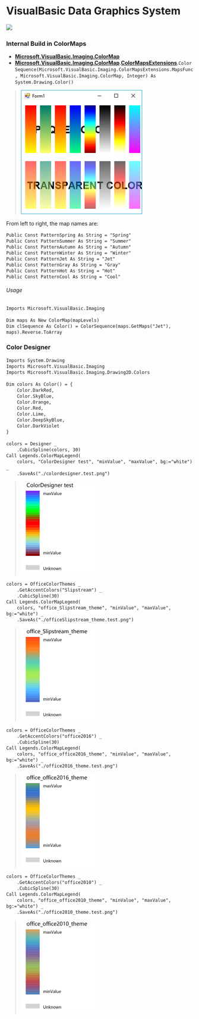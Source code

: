 # VisualBasic Data Graphics System

![](../etc/lena/grayscale-heatmap.png)

### Internal Build in ColorMaps

+ **[Microsoft.VisualBasic.Imaging.ColorMap](../Microsoft.VisualBasic.Architecture.Framework/Extensions/Image/ColorMap.vb)**
+ **[Microsoft.VisualBasic.Imaging.ColorMap](../Microsoft.VisualBasic.Architecture.Framework/Extensions/Image/)**.**[ColorMapsExtensions](../Microsoft.VisualBasic.Architecture.Framework/Extensions/Image/ColorMap.vb)**.``ColorSequence(Microsoft.VisualBasic.Imaging.ColorMapsExtensions.MapsFunc, Microsoft.VisualBasic.Imaging.ColorMap, Integer) As System.Drawing.Color()``

> ![](../etc/scales.png)

From left to right, the map names are:

```vbnet
Public Const PatternSpring As String = "Spring"
Public Const PatternSummer As String = "Summer"
Public Const PatternAutumn As String = "Autumn"
Public Const PatternWinter As String = "Winter"
Public Const PatternJet As String = "Jet"
Public Const PatternGray As String = "Gray"
Public Const PatternHot As String = "Hot"
Public Const PatternCool As String = "Cool"
```

###### Usage

```vbnet
Imports Microsoft.VisualBasic.Imaging

Dim maps As New ColorMap(mapLevels)
Dim clSequence As Color() = ColorSequence(maps.GetMaps("Jet"), maps).Reverse.ToArray
```

### Color Designer

```vbnet
Imports System.Drawing
Imports Microsoft.VisualBasic.Imaging
Imports Microsoft.VisualBasic.Imaging.Drawing2D.Colors

Dim colors As Color() = {
    Color.DarkRed,
    Color.SkyBlue,
    Color.Orange,
    Color.Red,
    Color.Lime,
    Color.DeepSkyBlue,
    Color.DarkViolet
}

colors = Designer _
    .CubicSpline(colors, 30)
Call Legends.ColorMapLegend(
    colors, "ColorDesigner test", "minValue", "maxValue", bg:="white") _
    .SaveAs("./colordesigner.test.png")
```

> <img src="./Colors/colordesigner.test.png" width="200px">

```vbnet
colors = OfficeColorThemes _
    .GetAccentColors("Slipstream") _
    .CubicSpline(30)
Call Legends.ColorMapLegend(
    colors, "office_Slipstream_theme", "minValue", "maxValue", bg:="white") _
    .SaveAs("./officeSlipstream_theme.test.png")
```
> <img src="./Colors/officeSlipstream_theme.test.png" width="200px">

```vbnet
colors = OfficeColorThemes _
    .GetAccentColors("office2016") _
    .CubicSpline(30)
Call Legends.ColorMapLegend(
    colors, "office_office2016_theme", "minValue", "maxValue", bg:="white") _
    .SaveAs("./office2016_theme.test.png")
```
> <img src="./Colors/office2016_theme.test.png" width="200px">

```vbnet
colors = OfficeColorThemes _
    .GetAccentColors("office2010") _
    .CubicSpline(30)
Call Legends.ColorMapLegend(
    colors, "office_office2010_theme", "minValue", "maxValue", bg:="white") _
    .SaveAs("./office2010_theme.test.png")
```
> <img src="./Colors/office2010_theme.test.png" width="200px">
